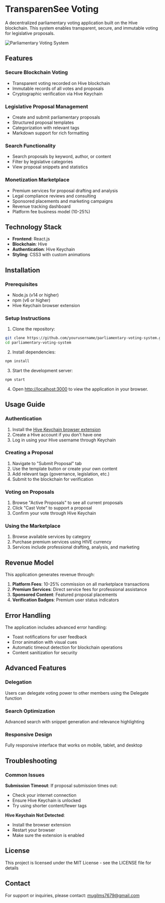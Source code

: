 # TransparenSee Voting

A decentralized parliamentary voting application built on the Hive blockchain. This system enables transparent, secure, and immutable voting for legislative proposals.

![Parliamentary Voting System](https://img.freepik.com/free-vector/gradient-blockchain-concept_23-2149153783.jpg?size=626&ext=jpg)

## Features

### Secure Blockchain Voting
- Transparent voting recorded on Hive blockchain
- Immutable records of all votes and proposals
- Cryptographic verification via Hive Keychain

### Legislative Proposal Management
- Create and submit parliamentary proposals
- Structured proposal templates
- Categorization with relevant tags
- Markdown support for rich formatting

### Search Functionality
- Search proposals by keyword, author, or content
- Filter by legislative categories
- View proposal snippets and statistics

### Monetization Marketplace
- Premium services for proposal drafting and analysis
- Legal compliance reviews and consulting
- Sponsored placements and marketing campaigns
- Revenue tracking dashboard
- Platform fee business model (10-25%)

## Technology Stack

- **Frontend**: React.js
- **Blockchain**: Hive
- **Authentication**: Hive Keychain
- **Styling**: CSS3 with custom animations

## Installation

### Prerequisites
- Node.js (v14 or higher)
- npm (v6 or higher)
- Hive Keychain browser extension

### Setup Instructions

1. Clone the repository:
```bash
git clone https://github.com/yourusername/parliamentary-voting-system.git
cd parliamentary-voting-system
```

2. Install dependencies:
```bash
npm install
```

3. Start the development server:
```bash
npm start
```

4. Open [http://localhost:3000](http://localhost:3000) to view the application in your browser.

## Usage Guide

### Authentication
1. Install the [Hive Keychain browser extension](https://chrome.google.com/webstore/detail/hive-keychain/jcacnejopjdphbnjgfaaobbfafkihpep)
2. Create a Hive account if you don't have one
3. Log in using your Hive username through Keychain

### Creating a Proposal
1. Navigate to "Submit Proposal" tab
2. Use the template button or create your own content
3. Add relevant tags (governance, legislation, etc.)
4. Submit to the blockchain for verification

### Voting on Proposals
1. Browse "Active Proposals" to see all current proposals
2. Click "Cast Vote" to support a proposal
3. Confirm your vote through Hive Keychain

### Using the Marketplace
1. Browse available services by category
2. Purchase premium services using HIVE currency
3. Services include professional drafting, analysis, and marketing

## Revenue Model

This application generates revenue through:

1. **Platform Fees**: 10-25% commission on all marketplace transactions
2. **Premium Services**: Direct service fees for professional assistance
3. **Sponsored Content**: Featured proposal placements
4. **Verification Badges**: Premium user status indicators

## Error Handling

The application includes advanced error handling:

- Toast notifications for user feedback
- Error animation with visual cues
- Automatic timeout detection for blockchain operations
- Content sanitization for security

## Advanced Features

### Delegation
Users can delegate voting power to other members using the Delegate function

### Search Optimization
Advanced search with snippet generation and relevance highlighting

### Responsive Design
Fully responsive interface that works on mobile, tablet, and desktop

## Troubleshooting

### Common Issues

**Submission Timeout**: If proposal submission times out:
- Check your internet connection
- Ensure Hive Keychain is unlocked
- Try using shorter content/fewer tags

**Hive Keychain Not Detected**:
- Install the browser extension
- Restart your browser
- Make sure the extension is enabled

## License

This project is licensed under the MIT License - see the LICENSE file for details

## Contact

For support or inquiries, please contact: mugilms7679@gmail.com